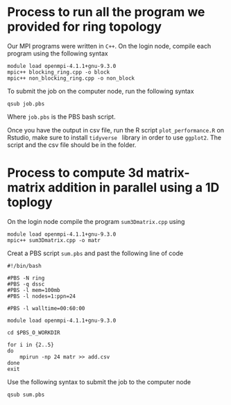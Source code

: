 # Process to run all the program we provided for ring topology

Our MPI programs were written in `C++`.  On the login node, compile each program using the following syntax  

```
module load openmpi-4.1.1+gnu-9.3.0
mpic++ blocking_ring.cpp -o block 
mpic++ non_blocking_ring.cpp -o non_block
```
To submit the job on the computer node, run the following syntax

```
qsub job.pbs
```
Where `job.pbs` is the PBS bash script. 

Once you have the output in csv file, run the R script `plot_performance.R` on Rstudio, make sure to install `tidyverse ` library in order to use `ggplot2`. The script and the csv file should be in the folder.  

# Process  to compute 3d matrix-matrix addition in parallel using a 1D toplogy

On the login node compile the program `sum3Dmatrix.cpp` using   

```
module load openmpi-4.1.1+gnu-9.3.0
mpic++ sum3Dmatrix.cpp -o matr
```
Creat a PBS script `sum.pbs` and past the following line of code 

```
#!/bin/bash

#PBS -N ring 
#PBS -q dssc
#PBS -l mem=100mb 
#PBS -l nodes=1:ppn=24

#PBS -l walltime=00:60:00

module load openmpi-4.1.1+gnu-9.3.0

cd $PBS_O_WORKDIR

for i in {2..5}
do
	mpirun -np 24 matr >> add.csv
done 
exit
```
Use the following syntax to submit the job to the computer node 

```
qsub sum.pbs
```



